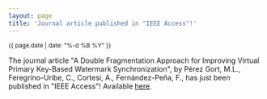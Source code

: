 ```yaml
---
layout: page
title: 'Journal article published in "IEEE Access"!'
---
```


<small>{{ page.date | date: "%-d %B %Y" }}</small>

The journal article "A Double Fragmentation Approach for Improving Virtual Primary Key-Based Watermark Synchronization", by Pérez Gort, M.L., Feregrino-Uribe, C., Cortesi, A., Fernández-Peña, F., has just been published in "IEEE Access"! Available [here](https://doi.org/10.1109/ACCESS.2020.2979659).

